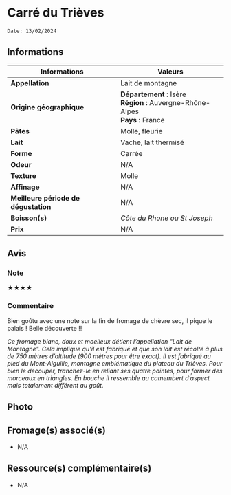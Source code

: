 # Carré du Trièves
```
Date: 13/02/2024
```
## Informations

| Informations | Valeurs |
| ---- | ---- |
| **Appellation** | Lait de montagne |
| **Origine géographique** | **Département :** Isère<br>**Région :** Auvergne-Rhône-Alpes<br>**Pays :** France  |
| **Pâtes** | Molle, fleurie |
| **Lait** | Vache, lait thermisé |
| **Forme** | Carrée |
| **Odeur** | N/A |
| **Texture** | Molle |
| **Affinage** | N/A |
| **Meilleure période de dégustation** | N/A |
| **Boisson(s)** | *Côte du Rhone ou St Joseph* |
| **Prix** | N/A |

## Avis
### Note
★★★★
### Commentaire
Bien goûtu avec une note sur la fin de fromage de chèvre sec, il pique le palais ! Belle découverte !!

*Ce fromage blanc, doux et moelleux détient l’appellation "Lait de Montagne". Cela implique qu’il est fabriqué et que son lait est récolté à plus de 750 mètres d’altitude (900 mètres pour être exact). Il est fabriqué au pied du Mont-Aiguille, montagne emblématique du plateau du Trièves. Pour bien le découper, tranchez-le en reliant ses quatre pointes, pour former des morceaux en triangles.*
*En bouche il ressemble au camembert d’aspect mais totalement différent au goût.* 

## Photo


## Fromage(s) associé(s)
* N/A

## Ressource(s) complémentaire(s)
* N/A